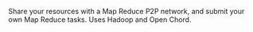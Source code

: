 Share your resources with a Map Reduce P2P network, and submit your own Map Reduce tasks. Uses Hadoop and Open Chord.